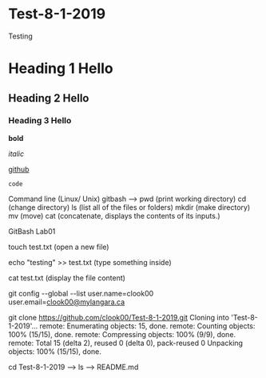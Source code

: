 # Test-8-1-2019
Testing

# Heading 1 Hello
## Heading 2 Hello
### Heading 3 Hello

**bold**

*italic*

[github](https://github.com/)

```
code
```
Command line (Linux/ Unix)
gitbash --> pwd (print working directory)
cd (change directory)
ls (list all of the files or folders)
mkdir (make directory)
mv (move)
cat (concatenate, displays the contents of its inputs.)


GitBash Lab01

touch test.txt (open a new file)

echo "testing" >> test.txt (type something inside)

cat test.txt (display the file content)

git config --global --list
user.name=clook00
user.email=clook00@mylangara.ca

git clone https://github.com/clook00/Test-8-1-2019.git
Cloning into 'Test-8-1-2019'...
remote: Enumerating objects: 15, done.
remote: Counting objects: 100% (15/15), done.
remote: Compressing objects: 100% (9/9), done.
remote: Total 15 (delta 2), reused 0 (delta 0), pack-reused 0
Unpacking objects: 100% (15/15), done.

cd Test-8-1-2019 --> ls --> README.md
